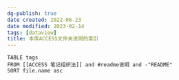 ```yaml
---
dg-publish: true
date created: 2022-06-23
date modified: 2023-02-14
tags: [dataview]
title: 本库ACCESS文件夹说明的索引
---
```


```dataview
TABLE tags
FROM [[ACCESS 笔记组织法]] and #readme说明 and -"README"
SORT file.name asc
```

